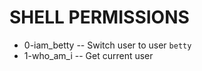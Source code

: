 # SHELL PERMISSIONS
  - 0-iam_betty -- Switch user to user `betty`
  - 1-who_am_i -- Get current user

